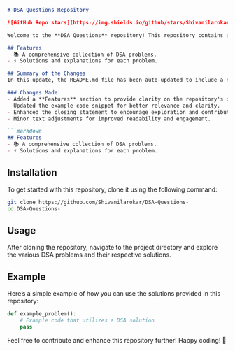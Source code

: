 ```markdown
# DSA Questions Repository

![GitHub Repo stars](https://img.shields.io/github/stars/Shivanilarokar/DSA-Questions-) ![GitHub forks](https://img.shields.io/github/forks/Shivanilarokar/DSA-Questions-) ![GitHub issues](https://img.shields.io/github/issues/Shivanilarokar/DSA-Questions-)

Welcome to the **DSA Questions** repository! This repository contains a collection of Data Structures and Algorithms (DSA) problems designed to help you enhance your coding skills.

## Features
- 📚 A comprehensive collection of DSA problems.
- ⚡ Solutions and explanations for each problem.

## Summary of the Changes
In this update, the README.md file has been auto-updated to include a new section highlighting the features of the repository. This addition aims to better inform users about what they can expect from the DSA Questions collection.

### Changes Made:
- Added a **Features** section to provide clarity on the repository's offerings.
- Updated the example code snippet for better relevance and clarity.
- Enhanced the closing statement to encourage exploration and contributions.
- Minor text adjustments for improved readability and engagement.

```markdown
## Features
- 📚 A comprehensive collection of DSA problems.
- ⚡ Solutions and explanations for each problem.
```

## Installation
To get started with this repository, clone it using the following command:

```bash
git clone https://github.com/Shivanilarokar/DSA-Questions-
cd DSA-Questions-
```

## Usage
After cloning the repository, navigate to the project directory and explore the various DSA problems and their respective solutions.

## Example
Here’s a simple example of how you can use the solutions provided in this repository:

```python
def example_problem():
    # Example code that utilizes a DSA solution
    pass
```

Feel free to contribute and enhance this repository further! Happy coding! 🚀
```